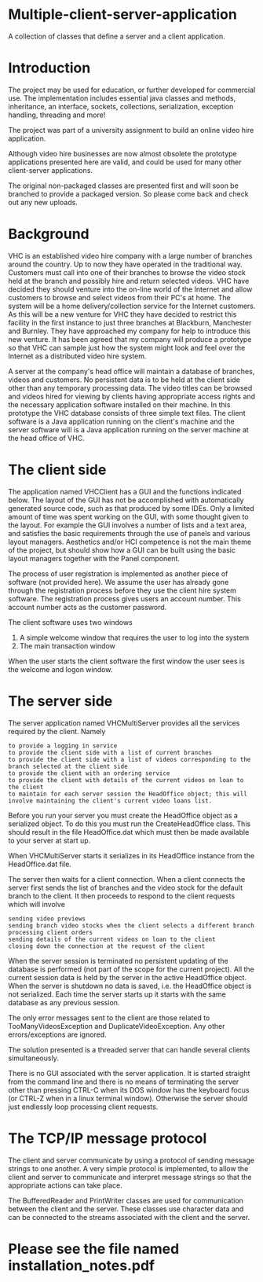 # Multiple-client-server-application
A collection of classes that define a server and a client application.

# Introduction
The project may be used for education, or further developed for commercial use. The implementation includes essential java classes and methods, inheritance, an interface, sockets, collections, serialization, exception handling, threading and more!

The project was part of a university assignment to build an online video hire application.

Although video hire businesses are now almost obsolete the prototype applications presented here are valid, and could be used for many other client-server applications.

The original non-packaged classes are presented first and will soon be branched to provide a packaged version. So please come back and check out any new uploads.

# Background

VHC is an established video hire company with a large number of branches around the country. Up to now they have operated in the traditional way. Customers must call into one of their branches to browse the video stock held at the branch and possibly hire and return selected videos. VHC have decided they should venture into the on-line world of the Internet and allow customers to browse and select videos from their PC's at home. The system will be a home delivery/collection service for the Internet customers. As this will be a new venture for VHC they have decided to restrict this facility in the first instance to just three branches at Blackburn, Manchester and Burnley. They have approached my company for help to introduce this new venture. It has been agreed that my company will produce a prototype so that VHC can sample just how the system might look and feel over the Internet as a distributed video hire system.

A server at the company's head office will maintain a database of branches, videos and customers. No persistent data is to be held at the client side other than any temporary processing data. The video titles can be browsed and videos hired for viewing by clients having appropriate access rights and the necessary application software installed on their machine. In this prototype the VHC database consists of three simple text files. The client software is a Java application running on the client's machine and the server software will is a Java application running on the server machine at the head office of VHC.

# The client side

The application named VHCClient has a GUI and the functions indicated below. The layout of the GUI has not be accomplished with automatically generated source code, such as that produced by some IDEs. Only a limited amount of time was spent working on the GUI, with some thought given to the layout. For example the GUI involves a number of lists and a text area, and satisfies the basic requirements through the use of panels and various layout managers. Aesthetics and/or HCI competence is not the main theme of the project, but should show how a GUI can be built using the basic layout managers together with the Panel component.

The process of user registration is implemented as another piece of software (not provided here). We assume the user has already gone through the registration process before they use the client hire system software. The registration process gives users an account number. This account number acts as the customer password.

The client software uses two windows
1. A simple welcome window that requires the user to log into the system
2. The main transaction window

When the user starts the client software the first window the user sees is the welcome and logon window.

# The server side

The server application named VHCMultiServer provides all the services required by the client. Namely

    to provide a logging in service
    to provide the client side with a list of current branches
    to provide the client side with a list of videos corresponding to the branch selected at the client side
    to provide the client with an ordering service
    to provide the client with details of the current videos on loan to the client
    to maintain for each server session the HeadOffice object; this will involve maintaining the client's current video loans list.

Before you run your server you must create the HeadOffice object as a serialized object. To do this you must run the CreateHeadOffice class. This should result in the file HeadOffice.dat which must then be made available to your server at start up.

When VHCMultiServer starts it serializes in its HeadOffice instance from the HeadOffice.dat file.

The server then waits for a client connection. When a client connects the server first sends the list of branches and the video stock for the default branch to the client. It then proceeds to respond to the client requests which will involve

    sending video previews
    sending branch video stocks when the client selects a different branch
    processing client orders
    sending details of the current videos on loan to the client
    closing down the connection at the request of the client

When the server session is terminated no persistent updating of the database is performed (not part of the scope for the current project). All the current session data is held by the server in the active HeadOffice object. When the server is shutdown no data is saved, i.e. the HeadOffice object is not serialized. Each time the server starts up it starts with the same database as any previous session.

The only error messages sent to the client are those related to TooManyVideosException and DuplicateVideoException. Any other errors/exceptions are ignored.

The solution presented is a threaded server that can handle several clients simultaneously. 

There is no GUI associated with the server application. It is started straight from the command line and there is no means of terminating the server other than pressing CTRL-C when its DOS window has the keyboard focus (or CTRL-Z when in a linux terminal window). Otherwise the server should just endlessly loop processing client requests.

# The TCP/IP message protocol

The client and server communicate by using a protocol of sending message strings to one another. A very simple protocol is implemented, to allow the client and server to communicate and interpret message strings so that the appropriate actions can take place.

The BufferedReader and PrintWriter classes are used for communication between the client and the server. These classes use character data and can be connected to the streams associated with the client and the server.

# Please see the file named installation_notes.pdf
